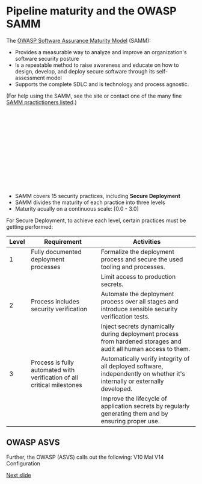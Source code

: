 # Pipeline maturity and the OWASP SAMM

The [OWASP Software Assurance Maturity Model](https://owaspsamm.org) (SAMM):

* Provides a measurable way to analyze and improve an organization's software security posture
* Is a repeatable method to raise awareness and educate on how to design, develop, and deploy secure software through its self-assessment model
* Supports the complete SDLC and is technology and process agnostic.

(For help using the SAMM, see the site or contact one of the many fine [SAMM practictioners listed](https://owaspsamm.org/practitioners).)

<br /><br /><br /><br /><br /><br /><br /><br /><br /><br /><br /><br />

* SAMM covers 15 security practices, including **Secure Deployment**
* SAMM divides the maturity of each practice into three levels
* Maturity acually on a continuous scale: [0.0 - 3.0]


For Secure Deployment, to achieve each level, certain practices must be getting performed:

| Level | Requirement | Activities |
|--|--|--|
| 1 | Fully documented deployment processes | Formalize the deployment process and secure the used tooling and processes. |
|   |  | Limit access to production secrets. |
| 2 | Process includes security verification | Automate the deployment process over all stages and introduce sensible security verification tests. |
|   |  | Inject secrets dynamically during deployment process from hardened storages and audit all human access to them. |
| 3 | Process is fully automated with verification of all critical milestones | Automatically verify integrity of all deployed software, independently on whether it's internally or externally developed. |
|   |  | Improve the lifecycle of application secrets by regularly generating them and by ensuring proper use. |


## OWASP ASVS

Further, the OWASP (ASVS) calls out the following:
V10 Mal
V14 Configuration


[Next slide]()
